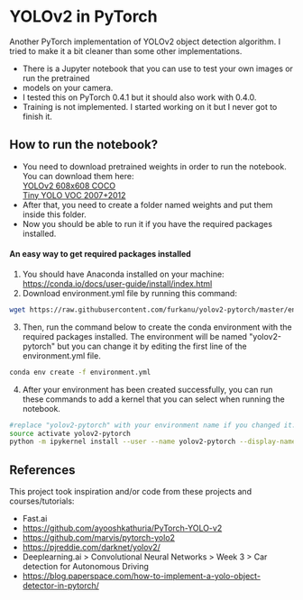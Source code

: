 # YOLOv2 in PyTorch
Another PyTorch implementation of YOLOv2 object detection algorithm. 
I tried to make it a bit cleaner than some other implementations.

- There is a Jupyter notebook that you can use to test your own images or run the pretrained </li>
- models on your camera. </li>
- I tested this on PyTorch 0.4.1 but it should also work with 0.4.0. </li>
- Training is not implemented. I started working on it but I never got to finish it. </li>

## How to run the notebook?
- You need to download pretrained weights in order to run the notebook. You can download them here: <br>
  [YOLOv2 608x608	COCO](https://pjreddie.com/media/files/yolov2.weights) <br>
  [Tiny YOLO	VOC 2007+2012](https://pjreddie.com/media/files/yolov2-tiny-voc.weights)
- After that, you need to create a folder named weights and put them inside this folder.
- Now you should be able to run it if you have the required packages installed.

#### An easy way to get required packages installed

1. You should have Anaconda installed on your machine:
  https://conda.io/docs/user-guide/install/index.html
2. Download environment.yml file by running this command:
```bash
wget https://raw.githubusercontent.com/furkanu/yolov2-pytorch/master/environment.yml
```
3. Then, run the command below to create the conda environment with the required packages installed. The environment will be  named "yolov2-pytorch" but you can change it by editing the first line of the environment.yml file.
```bash
conda env create -f environment.yml
```
4. After your environment has been created successfully, you can run these commands to add a kernel that you can select when running the notebook.
```bash
#replace "yolov2-pytorch" with your environment name if you changed it.
source activate yolov2-pytorch 
python -m ipykernel install --user --name yolov2-pytorch --display-name "yolov2-pytorch"
```
## References
This project took inspiration and/or code from these projects and courses/tutorials:
- Fast.ai
- https://github.com/ayooshkathuria/PyTorch-YOLO-v2
- https://github.com/marvis/pytorch-yolo2
- https://pjreddie.com/darknet/yolov2/
- Deeplearning.ai > Convolutional Neural Networks > Week 3 > Car detection for Autonomous Driving
- https://blog.paperspace.com/how-to-implement-a-yolo-object-detector-in-pytorch/


